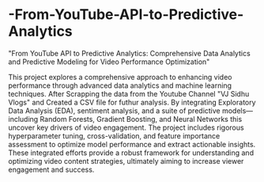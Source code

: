 # -From-YouTube-API-to-Predictive-Analytics
"From YouTube API to Predictive Analytics: Comprehensive Data Analytics and Predictive Modeling for Video Performance Optimization"


This project explores a comprehensive approach to enhancing video performance through advanced data analytics and machine learning techniques. After Scrapping the data from the Youtube Channel "VJ Sidhu Vlogs" and Created a CSV file for futhur analysis. By integrating Exploratory Data Analysis (EDA), sentiment analysis, and a suite of predictive models—including Random Forests, Gradient Boosting, and Neural Networks this uncover key drivers of video engagement. The project includes rigorous hyperparameter tuning, cross-validation, and feature importance assessment to optimize model performance and extract actionable insights. These integrated efforts provide a robust framework for understanding and optimizing video content strategies, ultimately aiming to increase viewer engagement and success.

